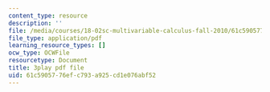 ```yaml
---
content_type: resource
description: ''
file: /media/courses/18-02sc-multivariable-calculus-fall-2010/61c5905776efc793a925cd1e076abf52_YwZYSTQs-Hk.pdf
file_type: application/pdf
learning_resource_types: []
ocw_type: OCWFile
resourcetype: Document
title: 3play pdf file
uid: 61c59057-76ef-c793-a925-cd1e076abf52
---
```

